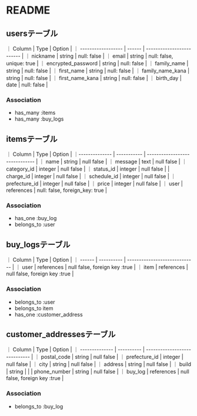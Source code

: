 # README

## usersテーブル
｜ Column             | Type   | Option                    |
｜ ------------------ | ------ | ------------------------- |
｜ nickname           | string | null: false               |
｜ email              | string | null: false, unique: true |
｜ encrypted_password | string | null: false               |
｜ family_name        | string | null: false               |
｜ first_name         | string | null: false               |
｜ family_name_kana   | string | null: false               |
｜ first_name_kana    | string | null: false               |
｜ birth_day          | date   | null: false               |

### Association
- has_many :items
- has_many :buy_logs

## itemsテーブル
｜ Column        | Type        | Option                         |
｜-------------- | ----------- | ------------------------------ |
｜ name          | string      | null false                     |
｜ message       | text        | null false                     |
｜ category_id   | integer     | null false                     |
｜ status_id     | integer     | null false                     |
| charge_id      | integer     | null false                     |
｜ schedule_id   | integer     | null false                     |
｜ prefecture_id | integer     | null false                     |
｜ price         | integer     | null false                     |
｜ user          | references  | null: false, foreign_key: true |

### Association
- has_one :buy_log
- belongs_to :user

## buy_logsテーブル
｜ Column | Type       | Option                        |
｜ ------ | ---------- | ----------------------------- |
｜ user   | references | null false, foreign key :true |
｜ item   | references | null false, foreign key :true |

### Association 
- belongs_to :user
- belongs_to item
- has_one :customer_address

## customer_addressesテーブル
｜ Column         | Type       | Option                        |
｜ -------------- | ---------- | ----------------------------- |
｜ postal_code    | string     | null false                    |
｜ prefecture_id  | integer    | null false                    |
｜ city           | string     | null false                    |
｜ address        | string     | null false                    |
｜ build          | string     |                               |
| phone_number    | string    | null false                    |
｜ buy_log        | references | null false, foreign key :true |

### Association 
- belongs_to :buy_log
